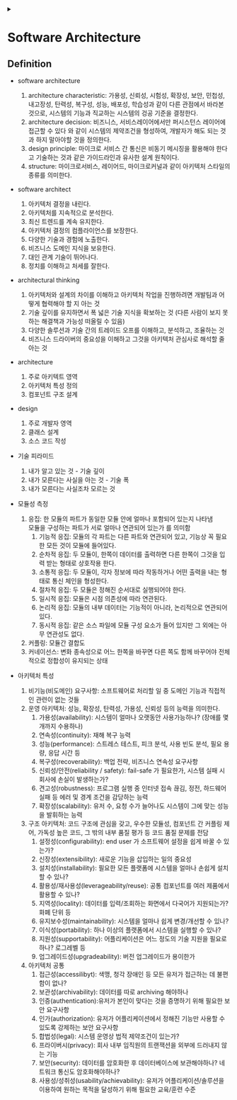 <link rel="stylesheet" type="text/css" href="/css/header.css">
<link rel="stylesheet" type="text/css" href="/css/bootstrap/5.3.0-alpha1/bootstrap.css">
<div class="sticky-top bg-white pt-1 pb-2" id="header-div-max"></div>
<details id="display-none"><summary></summary>
  <script src="/js/header.js" defer="defer"></script>
  <script src="/js/table/numbering.js" defer="defer"></script>
  <script src="/js/bootstrap/5.3.0-alpha1/bootstrap.bundle.js" defer="defer"></script>
</details>

# Software Architecture

## Definition

- software architecture
  1. architecture characteristic: 가용성, 신뢰성, 시험성, 확장성, 보안, 민첩성, 내고장성, 탄력성, 복구성, 성능, 배포성, 학습성과 같이 다른 관점에서 바라본 것으로, 시스템의 기능과 직교하는 시스템의 겅공 기준을 결정한다.
  2. architecture decision: 비즈니스, 서비스레이어에서만 퍼시스턴스 레이어에 접근할 수 있다 와 같이 시스템의 제약조건을 형성하여, 개발자가 해도 되는 것과 하지 말아야할 것을 정의한다.
  3. design principle: 마이크로 서비스 간 통신은 비동기 메시징을 활용해야 한다고 기술하는 것과 같은 가이드라인과 유사한 설계 원칙이다.
  4. structure: 마이크로서비스, 레이어드, 마이크로커널과 같이 아키텍처 스타일의 종류를 의미한다.

- software architect
  1. 아키텍처 결정을 내린다.
  2. 아키텍처를 지속적으로 분석한다.
  3. 최신 트렌드를 계속 유지한다.
  4. 아키텍처 결정의 컴플라이언스를 보장한다.
  5. 다양한 기술과 경험에 노출한다.
  6. 비즈니스 도메인 지식을 보유한다.
  7. 대인 관계 기술이 뛰어나다.
  8. 정치를 이해하고 처세를 잘한다.

- architectural thinking
  1. 아키텍처와 설계의 차이를 이해하고 아키텍처 작업을 진행하려면 개발팀과 어떻게 협력해야 할 지 아는 것
  2. 기술 깊이를 유지하면서 폭 넓은 기술 지식을 확보하는 것 (다른 사람이 보지 못하는 해결책과 가능성 떠올릴 수 있음)
  3. 다양한 솔루션과 기술 간의 트레이드 오프를 이해하고, 분석하고, 조율하는 것
  4. 비즈니스 드라이버의 중요성을 이해하고 그것을 아키텍처 관심사로 해석할 줄 아는 것

- architecture
  1. 주로 아키텍트 영역
  2. 아키텍처 특성 정의
  3. 컴포넌트 구조 설계

- design
  1. 주로 개발자 영역
  2. 클래스 설계
  3. 소스 코드 작성

- 기술 피라미드
  1. 내가 알고 있는 것 - 기술 깊이
  2. 내가 모른다는 사실을 아는 것 - 기술 폭
  3. 내가 모른다는 사실조차 모르는 것

- 모듈성 측정
  1. 응집: 한 모듈의 파트가 동일한 모듈 안에 얼마나 포함되어 있는지 나타냄  
    모듈을 구성하는 파트가 서로 얼마나 연관되어 있는가 를 의미함
     1. 기능적 응집: 모듈의 각 파트는 다른 파트와 연관되어 있고, 기능상 꼭 필요한 모든 것이 모듈에 들어있다.
     2. 순차적 응집: 두 모듈이, 한쪽이 데이터를 출력하면 다른 한쪽이 그것을 입력 받는 형태로 상호작용 한다.
     3. 소통적 응집: 두 모듈이, 각자 정보에 따라 작동하거나 어떤 출력을 내는 형태로 통신 체인을 형성한다.
     4. 절차적 응집: 두 모듈은 정해진 순서대로 실행되어야 한다.
     5. 일시적 응집: 모듈은 시점 의존성에 따라 연관된다.
     6. 논리적 응집: 모듈의 내부 데이터는 기능적이 아니라, 논리적으로 연관되어 있다.
     7. 동시적 응집: 같은 소스 파일에 모듈 구성 요소가 들어 있지만 그 외에는 아무 연관성도 없다.
  2. 커플링: 모듈간 결합도
  3. 커네이선스: 변화 종속성으로 어느 한쪽을 바꾸면 다른 쪽도 함께 바꾸어야 전체적으로 정합성이 유지되는 상태

- 아키텍처 특성
  1. 비기능(비도메인) 요구사항: 소프트웨어로 처리할 일 중 도메인 기능과 직접적인 관련이 없는 것들
  2. 운영 아키텍처: 성능, 확장성, 탄력성, 가용성, 신뢰성 등의 능력을 의미한다.
     1. 가용성(availability): 시스템이 얼마나 오랫동안 사용가능하나? (장애를 몇개까지 수용하나)
     2. 연속성(continuity): 재해 복구 능력
     3. 성능(performance): 스트레스 테스트, 피크 분석, 사용 빈도 분석, 필요 용량, 응답 시간 등
     4. 복구성(recoverability): 백업 전략, 비즈니스 연속성 요구사항
     5. 신뢰성/안전(reliability / safety): fail-safe 가 필요한가, 시스템 실패 시 회사에 손실이 발생하는가?
     6. 견고성(robustness): 프로그램 실행 중 인터넷 접속 끊김, 정전, 하드웨어 실패 등 에러 및 경계 조건을 감당하는 능력
     7. 확장성(scalability): 유저 수, 요청 수가 늘어나도 시스템이 그에 맞는 성능을 발휘하는 능력
  3. 구조 아키텍처: 코드 구조에 관심을 갖고, 우수한 모듈성, 컴포넌트 간 커플링 제어, 가독성 높은 코드, 그 밖의 내부 품질 평가 등 코드 품질 문제를 전담
     1. 설정성(configurability): end user 가 소프트웨어 설정을 쉽게 바꿀 수 있는가?
     2. 신장성(extensibility): 새로운 기능을 삽입하는 일의 중요성
     3. 설치성(installability): 필요한 모든 플랫폼에 시스템을 얼마나 손쉽게 설치할 수 있나?
     4. 활용성/재사용성(leverageability/reuse): 공통 컴포넌트를 여러 제품에서 활용할 수 있나?
     5. 지역성(locality): 데이터를 입력/조회하는 화면에서 다국어가 지원되는가? 화폐 단위 등
     6. 유지보수성(maintainability): 시스템을 얼마나 쉽게 변경/개선할 수 있나?
     7. 이식성(portability): 하나 이상의 플랫폼에서 시스템을 실행할 수 있나?
     8. 지원성(supportability): 어플리케이션은 어느 정도의 기술 지원을 필요로 하나? 로그레벨 등
     9. 업그레이드성(upgradeability): 버전 업그레이드가 용이한가
  4. 아키텍처 공통
     1. 접근성(accessilibyt): 색맹, 청각 장애인 등 모든 유저가 접근하는 데 불편함이 없나?
     2. 보관성(archivability): 데이터를 따로 archiving 해야하나
     3. 인증(authentication):유저가 본인이 맞다는 것을 증명하기 위해 필요한 보안 요구사항
     4. 인가(authorization): 유저가 어플리케이션에서 정해진 기능만 사용할 수 있도록 강제하는 보안 요구사항
     5. 합법성(legal): 시스템 운영상 법적 제약조건이 있는가?
     6. 프라이버시(privacy): 회사 내부 임직원의 트랜잭션을 외부에 드러내지 않는 기능
     7. 보안(security): 데이터를 암호화한 후 데이터베이스에 보관해야하나? 네트워크 통신도 암호화해야하나?
     8. 사용성/성취성(usability/achievability): 유저가 어플리케이션/솔루션을 이용하여 원하는 목적을 달성하기 위해 필요한 교육/훈련 수준
